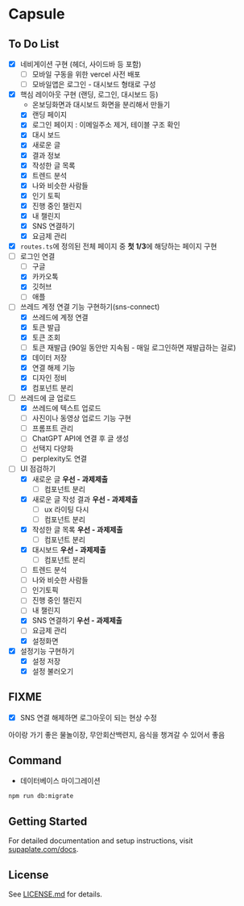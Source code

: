 # Capsule

## To Do List

- [x] 네비게이션 구현 (헤더, 사이드바 등 포함)
  - [ ] 모바일 구동을 위한 vercel 사전 배포
  - [ ] 모바일앱은 로그인 - 대시보드 형태로 구성
- [x] 핵심 레이아웃 구현 (랜딩, 로그인, 대시보드 등)
  - 온보딩화면과 대시보드 화면을 분리해서 만들기
  - [x] 랜딩 페이지
  - [x] 로그인 페이지 : 이메일주소 제거, 테이블 구조 확인
  - [x] 대시 보드
  - [x] 새로운 글
  - [x] 결과 정보
  - [x] 작성한 글 목록
  - [x] 트렌드 분석
  - [x] 나와 비슷한 사람들
  - [x] 인기 토픽
  - [x] 진행 중인 챌린지
  - [x] 내 챌린지
  - [x] SNS 연결하기
  - [x] 요금제 관리
- [x] `routes.ts`에 정의된 전체 페이지 중 **첫 1/3**에 해당하는 페이지 구현
- [ ] 로그인 연결
  - [ ] 구글
  - [x] 카카오톡
  - [x] 깃허브
  - [ ] 애플
- [ ] 쓰레드 계정 연결 기능 구현하기(sns-connect)
  - [x] 쓰레드에 계정 연결
  - [x] 토큰 발급
  - [x] 토큰 조회
  - [ ] 토큰 재발급 (90일 동안만 지속됨 - 매일 로그인하면 재발급하는 걸로)
  - [x] 데이터 저장
  - [x] 연결 해제 기능
  - [x] 디자인 정비
  - [x] 컴포넌트 분리
- [ ] 쓰레드에 글 업로드
  - [x] 쓰레드에 텍스트 업로드
  - [ ] 사진이나 동영상 업로드 기능 구현
  - [ ] 프롬프트 관리
  - [ ] ChatGPT API에 연결 후 글 생성
  - [ ] 선택지 다양화
  - [ ] perplexity도 연결
- [ ] UI 점검하기
  - [x] 새로운 글 **우선 - 과제제출**
    - [ ] 컴포넌트 분리
  - [x] 새로운 글 작성 결과 **우선 - 과제제출**
    - [ ] ux 라이팅 다시
    - [ ] 컴포넌트 분리
  - [x] 작성한 글 목록 **우선 - 과제제출**
    - [ ] 컴포넌트 분리
  - [x] 대시보드 **우선 - 과제제출**
    - [ ] 컴포넌트 분리
  - [ ] 트렌드 분석
  - [ ] 나와 비슷한 사람들
  - [ ] 인기토픽
  - [ ] 진행 중인 챌린지
  - [ ] 내 챌린지
  - [x] SNS 연결하기 **우선 - 과제제출**
  - [ ] 요금제 관리
  - [x] 설정화면
- [x] 설정기능 구현하기
  - [x] 설정 저장
  - [x] 설정 불러오기

## FIXME

- [x] SNS 연결 해제하면 로그아웃이 되는 현상 수정

아이랑 가기 좋은 물놀이장, 무안회산백련지, 음식을 챙겨갈 수 있어서 좋음

## Command

- 데이터베이스 마이그레이션

```bash
npm run db:migrate
```

## Getting Started

For detailed documentation and setup instructions, visit [supaplate.com/docs](https://supaplate.com/docs).

## License

See [LICENSE.md](./LICENSE.md) for details.

